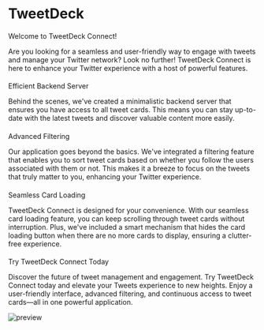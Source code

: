 # TweetDeck

####
Welcome to TweetDeck Connect!

Are you looking for a seamless and user-friendly way to engage with tweets and manage your Twitter network? Look no further! TweetDeck Connect is here to enhance your Twitter experience with a host of powerful features.
####

####
Efficient Backend Server

Behind the scenes, we've created a minimalistic backend server that ensures you have access to all tweet cards. This means you can stay up-to-date with the latest tweets and discover valuable content more easily.
####
Advanced Filtering

Our application goes beyond the basics. We've integrated a filtering feature that enables you to sort tweet cards based on whether you follow the users associated with them or not. This makes it a breeze to focus on the tweets that truly matter to you, enhancing your Twitter experience.
####
Seamless Card Loading

TweetDeck Connect is designed for your convenience. With our seamless card loading feature, you can keep scrolling through tweet cards without interruption. Plus, we've included a smart mechanism that hides the card loading button when there are no more cards to display, ensuring a clutter-free experience.
####
Try TweetDeck Connect Today

Discover the future of tweet management and engagement. Try TweetDeck Connect today and elevate your Tweets experience to new heights. Enjoy a user-friendly interface, advanced filtering, and continuous access to tweet cards—all in one powerful application.

![preview](https://github.com/Inna-Mykytiuk/Food-app/blob/main/assets/tweet-cards.jpg)


